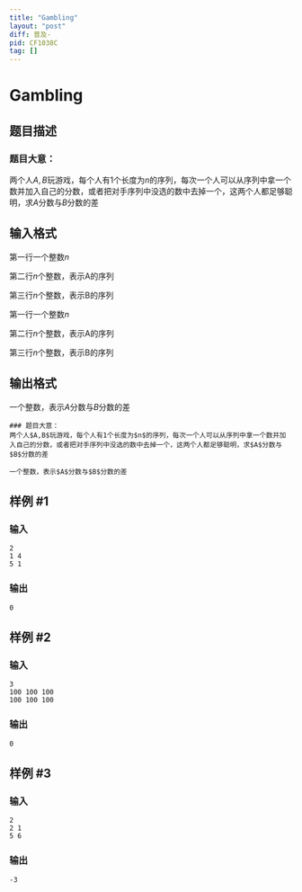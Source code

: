 ```yaml
---
title: "Gambling"
layout: "post"
diff: 普及-
pid: CF1038C
tag: []
---
```


# Gambling

## 题目描述

### 题目大意：
两个人$A,B$玩游戏，每个人有1个长度为$n$的序列，每次一个人可以从序列中拿一个数并加入自己的分数，或者把对手序列中没选的数中去掉一个，这两个人都足够聪明，求$A$分数与$B$分数的差

## 输入格式

第一行一个整数$n$

第二行$n$个整数，表示A的序列

第三行$n$个整数，表示B的序列

第一行一个整数$n$

第二行$n$个整数，表示A的序列

第三行$n$个整数，表示B的序列

## 输出格式

一个整数，表示$A$分数与$B$分数的差

```
### 题目大意：
两个人$A,B$玩游戏，每个人有1个长度为$n$的序列，每次一个人可以从序列中拿一个数并加入自己的分数，或者把对手序列中没选的数中去掉一个，这两个人都足够聪明，求$A$分数与$B$分数的差

一个整数，表示$A$分数与$B$分数的差
```

## 样例 #1

### 输入

```
2
1 4
5 1

```

### 输出

```
0
```

## 样例 #2

### 输入

```
3
100 100 100
100 100 100

```

### 输出

```
0
```

## 样例 #3

### 输入

```
2
2 1
5 6

```

### 输出

```
-3
```


